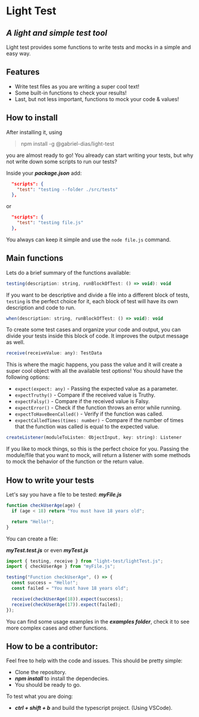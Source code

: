 # Light Test

## _A light and simple test tool_

Light test provides some functions to write tests and mocks in a simple and easy way.

## Features

- Write test files as you are writing a super cool text!
- Some built-in functions to check your results!
- Last, but not less important, functions to mock your code & values!

## How to install

After installing it, using

> npm install -g @gabriel-dias/light-test

you are almost ready to go!
You already can start writing your tests, but why not write down some scripts to run our tests?

Inside your **_package.json_** add:

```json
  "scripts": {
    "test": "testing --folder ./src/tests"
  },
```

or

```json
  "scripts": {
    "test": "testing file.js"
  },
```

You always can keep it simple and use the `node file.js` command.

## Main functions

Lets do a brief summary of the functions available:

```js
testing(description: string, runBlockOfTest: () => void): void
```

If you want to be descriptive and divide a file into a different block of tests, `testing` is the perfect choice for it, each block of test will have its own description and code to run.

```js
when(description: string, runBlockOfTest: () => void): void
```

To create some test cases and organize your code and output, you can divide your tests inside this block of code. It improves the output message as well.

```js
receive(receiveValue: any): TestData
```

This is where the magic happens, you pass the value and it will create a super cool object with all the available test options!
You should have the following options:

- `expect(expect: any)` - Passing the expected value as a parameter.
- `expectTruthy()` - Compare if the received value is Truthy.
- `expectFalsy()` - Compare if the received value is Falsy.
- `expectError()` - Check if the function throws an error while running.
- `expectToHaveBeenCalled()` - Verify if the function was called.
- `expectCalledTimes(times: number)` - Compare if the number of times that the function was called is equal to the expected value.

```js
createListener(moduleToListen: ObjectInput, key: string): Listener
```

If you like to mock things, so this is the perfect choice for you. Passing the module/file that you want to mock, will return a listener with some methods to mock the behavior of the function or the return value.

## How to write your tests

Let's say you have a file to be tested:
**_myFile.js_**

```js
function checkUserAge(age) {
  if (age < 18) return "You must have 18 years old";

  return "Hello!";
}
```

You can create a file:

**_myTest.test.js_** or even **_myTest.js_**

```js
import { testing, receive } from "light-test/lightTest.js";
import { checkUserAge } from "myFile.js";

testing("Function checkUserAge", () => {
  const success = "Hello!";
  const failed = "You must have 18 years old";

  receive(checkUserAge(18)).expect(success);
  receive(checkUserAge(17)).expect(failed);
});
```

You can find some usage examples in the **_examples folder_**, check it to see more complex cases and other functions.

## How to be a contributor:

Feel free to help with the code and issues. This should be pretty simple:

- Clone the repository.
- **_npm install_** to install the dependecies.
- You should be ready to go.

To test what you are doing:

- **_ctrl + shift + b_** and build the typescript project. (Using VSCode).
